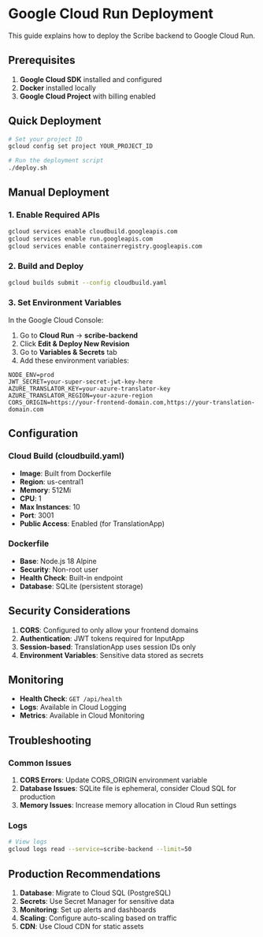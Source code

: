 # Google Cloud Run Deployment

This guide explains how to deploy the Scribe backend to Google Cloud Run.

## Prerequisites

1. **Google Cloud SDK** installed and configured
2. **Docker** installed locally
3. **Google Cloud Project** with billing enabled

## Quick Deployment

```bash
# Set your project ID
gcloud config set project YOUR_PROJECT_ID

# Run the deployment script
./deploy.sh
```

## Manual Deployment

### 1. Enable Required APIs

```bash
gcloud services enable cloudbuild.googleapis.com
gcloud services enable run.googleapis.com
gcloud services enable containerregistry.googleapis.com
```

### 2. Build and Deploy

```bash
gcloud builds submit --config cloudbuild.yaml
```

### 3. Set Environment Variables

In the Google Cloud Console:

1. Go to **Cloud Run** → **scribe-backend**
2. Click **Edit & Deploy New Revision**
3. Go to **Variables & Secrets** tab
4. Add these environment variables:

```
NODE_ENV=prod
JWT_SECRET=your-super-secret-jwt-key-here
AZURE_TRANSLATOR_KEY=your-azure-translator-key
AZURE_TRANSLATOR_REGION=your-azure-region
CORS_ORIGIN=https://your-frontend-domain.com,https://your-translation-domain.com
```

## Configuration

### Cloud Build (cloudbuild.yaml)

- **Image**: Built from Dockerfile
- **Region**: us-central1
- **Memory**: 512Mi
- **CPU**: 1
- **Max Instances**: 10
- **Port**: 3001
- **Public Access**: Enabled (for TranslationApp)

### Dockerfile

- **Base**: Node.js 18 Alpine
- **Security**: Non-root user
- **Health Check**: Built-in endpoint
- **Database**: SQLite (persistent storage)

## Security Considerations

1. **CORS**: Configured to only allow your frontend domains
2. **Authentication**: JWT tokens required for InputApp
3. **Session-based**: TranslationApp uses session IDs only
4. **Environment Variables**: Sensitive data stored as secrets

## Monitoring

- **Health Check**: `GET /api/health`
- **Logs**: Available in Cloud Logging
- **Metrics**: Available in Cloud Monitoring

## Troubleshooting

### Common Issues

1. **CORS Errors**: Update CORS_ORIGIN environment variable
2. **Database Issues**: SQLite file is ephemeral, consider Cloud SQL for production
3. **Memory Issues**: Increase memory allocation in Cloud Run settings

### Logs

```bash
# View logs
gcloud logs read --service=scribe-backend --limit=50
```

## Production Recommendations

1. **Database**: Migrate to Cloud SQL (PostgreSQL)
2. **Secrets**: Use Secret Manager for sensitive data
3. **Monitoring**: Set up alerts and dashboards
4. **Scaling**: Configure auto-scaling based on traffic
5. **CDN**: Use Cloud CDN for static assets
